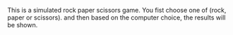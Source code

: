 This is a simulated rock paper scissors game.
You fist choose one of (rock, paper or scissors).
and then based on the computer choice, the results will be shown.
